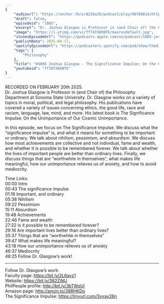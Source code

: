 ```yaml
---
{
	"audiourl": "https://anchor.fm/s/822ba20/podcast/play/98786814/https%3A%2F%2Fd3ctxlq1ktw2nl.cloudfront.net%2Fstaging%2F2025-1-20%2Fdf2ba065-4980-afb0-d5cf-f6e93474f9a1.m4a",
	"draft": false,
	"episodeid": "1085",
	"excerpt": "Dr. Joshua Glasgow is Professor in (and Chair of) the Philosophy Department at Sonoma State University. Dr. Glasgow works on a variety of topics in moral, political, and legal philosophy.  His publications have covered a variety of issues concerning ethics, the good life, race and racism, language, law, mind, and more. His latest book is The Significance Impulse: On the Unimportance of Our Cosmic Unimportance.",
	"image": "https://i.ytimg.com/vi/ff7ATX8hNTE/maxresdefault.jpg",
	"itunesEpisodeUrl": "https://podcasts.apple.com/us/podcast/1085-joshua-glasgow-the-significance-impulse-on/id1451347236?i=1000703908972&uo=4",
	"publishDate": 2025-04-17,
	"spotifyEpisodeUrl": "https://podcasters.spotify.com/pod/show/thedissenter/episodes/1085-Joshua-Glasgow---The-Significance-Impulse-On-the-Unimportance-of-Our-Cosmic-Unimportance-e2v581u",
	"tags": [
		"Philosophy"
	],
	"title": "#1085 Joshua Glasgow - The Significance Impulse: On the Unimportance of Our Cosmic Unimportance",
	"youtubeid": "ff7ATX8hNTE"
}
---
```

RECORDED ON FEBRUARY 20th 2025.  
Dr. Joshua Glasgow is Professor in (and Chair of) the Philosophy Department at Sonoma State University. Dr. Glasgow works on a variety of topics in moral, political, and legal philosophy.  His publications have covered a variety of issues concerning ethics, the good life, race and racism, language, law, mind, and more. His latest book is The Significance Impulse: On the Unimportance of Our Cosmic Unimportance.

In this episode, we focus on The Significance Impulse. We discuss what the “significance impulse” is, and what it means for something to be important or ordinary. We talk about nihilism, pessimism, and absurdism. We discuss how most achievements are collective and not individual, fame and wealth, and whether it is possible to be remembered forever. We talk about whether the lives of important people are better than ordinary lives. Finally, we discuss things that are “worthwhile in themselves”, what makes life meaningful, how our unimportance relieves us of anxiety, and how to avoid mediocrity.

Time Links:  
<time>00:00</time> Intro  
<time>00:43</time> The significance impulse  
<time>01:16</time> Important, and ordinary  
<time>05:38</time> Nihilism  
<time>09:22</time> Pessimism  
<time>15:11</time> Absurdism  
<time>19:48</time> Achievements  
<time>22:46</time> Fame and wealth  
<time>27:22</time> Is it possible to be remembered forever?  
<time>29:16</time> Are important lives better than ordinary lives?  
<time>35:37</time> Things that are “worthwhile in themselves”  
<time>39:47</time> What makes life meaningful?  
<time>43:18</time> How our unimportance relieves us of anxiety  
<time>46:37</time> Mediocrity  
<time>48:25</time> Follow Dr. Glasgow’s work!

---

Follow Dr. Glasgow’s work:  
Faculty page: https://bit.ly/2L6ayz1  
Website: https://bit.ly/382ZiMJ  
PhilPeople profile: http://bit.ly/3bTWqUj  
Amazon page: http://amzn.to/38RHKDo  
The Significance Impulse: https://tinyurl.com/3vyay26n
